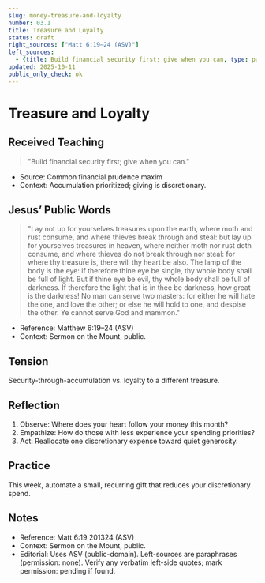 ```yaml
---
slug: money-treasure-and-loyalty
number: 03.1
title: Treasure and Loyalty
status: draft
right_sources: ["Matt 6:19–24 (ASV)"]
left_sources:
  - {title: Build financial security first; give when you can, type: paraphrase, permission: none}
updated: 2025-10-11
public_only_check: ok
---
```


# Treasure and Loyalty

## Received Teaching
> "Build financial security first; give when you can."
- Source: Common financial prudence maxim
- Context: Accumulation prioritized; giving is discretionary.

## Jesus’ Public Words
> "Lay not up for yourselves treasures upon the earth, where moth and rust consume, and where thieves break through and steal: but lay up for yourselves treasures in heaven, where neither moth nor rust doth consume, and where thieves do not break through nor steal: for where thy treasure is, there will thy heart be also. The lamp of the body is the eye: if therefore thine eye be single, thy whole body shall be full of light. But if thine eye be evil, thy whole body shall be full of darkness. If therefore the light that is in thee be darkness, how great is the darkness! No man can serve two masters: for either he will hate the one, and love the other; or else he will hold to one, and despise the other. Ye cannot serve God and mammon."
- Reference: Matthew 6:19–24 (ASV)
- Context: Sermon on the Mount, public.

## Tension
Security-through-accumulation vs. loyalty to a different treasure.

## Reflection
1. Observe: Where does your heart follow your money this month?
2. Empathize: How do those with less experience your spending priorities?
3. Act: Reallocate one discretionary expense toward quiet generosity.

## Practice
This week, automate a small, recurring gift that reduces your discretionary spend.

## Notes
- Reference: Matt 6:19
201324 (ASV)
- Context: Sermon on the Mount, public.
- Editorial: Uses ASV (public-domain). Left-sources are paraphrases (permission: none). Verify any verbatim left-side quotes; mark permission: pending if found.